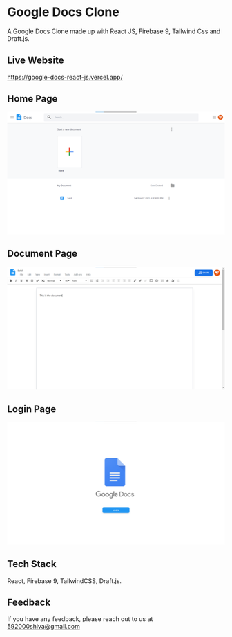 # Google Docs Clone

A Google Docs Clone made up with React JS, Firebase 9, Tailwind Css and Draft.js.

## Live Website

https://google-docs-react-js.vercel.app/

## Home Page

![Home](/screenshots/home.png)

## Document Page

![Explore](/screenshots/document.png)

## Login Page

![Login](/screenshots/login.png)

## Tech Stack

React, Firebase 9, TailwindCSS, Draft.js.

## Feedback

If you have any feedback, please reach out to us at 592000shiva@gmail.com
